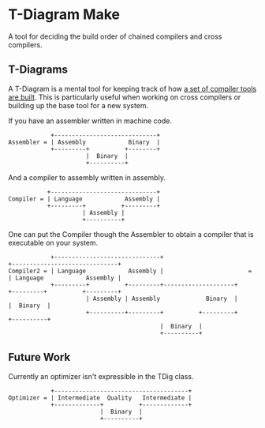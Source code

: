 T-Diagram Make
==============

A tool for deciding the build order of chained compilers and cross compilers.

T-Diagrams
----------

A T-Diagram is a mental tool for keeping track of how [a set of
compiler tools are
built](https://www.youtube.com/watch?v=PjeE8Bc96HY).  This is
particularly useful when working on cross compilers or building up the
base tool for a new system.

If you have an assembler written in machine code.
```
            +-----------------------------+
Assembler = | Assembly            Binary  |
            +---------+          +--------+
                      |  Binary  |
                      +----------+
```

And a compiler to assembly written in assembly.
```
           +------------------------------+
Compiler = | Language            Assembly |
           +---------+          +---------+
                     | Assembly |
                     +----------+
```

One can put the Compiler though the Assembler to obtain a compiler
that is executable on your system.
```
            +------------------------------+                          +------------------------------+
Compiler2 = | Language            Assembly |                        = | Language            Assembly |
            +---------+          +---------+--------------------+     +---------+          +---------+
                      | Assembly | Assembly             Binary  |               |  Binary  |
                      +----------+---------+          +---------+               +----------+
                                           |  Binary  |
                                           +----------+
```


Future Work
-----------

Currently an optimizer isn't expressible in the TDig class.

```
            +--------------------------------------+
Optimizer = | Intermediate  Quality   Intermediate |
            +-------------+          +-------------+
                          |  Binary  |
                          +----------+
```
